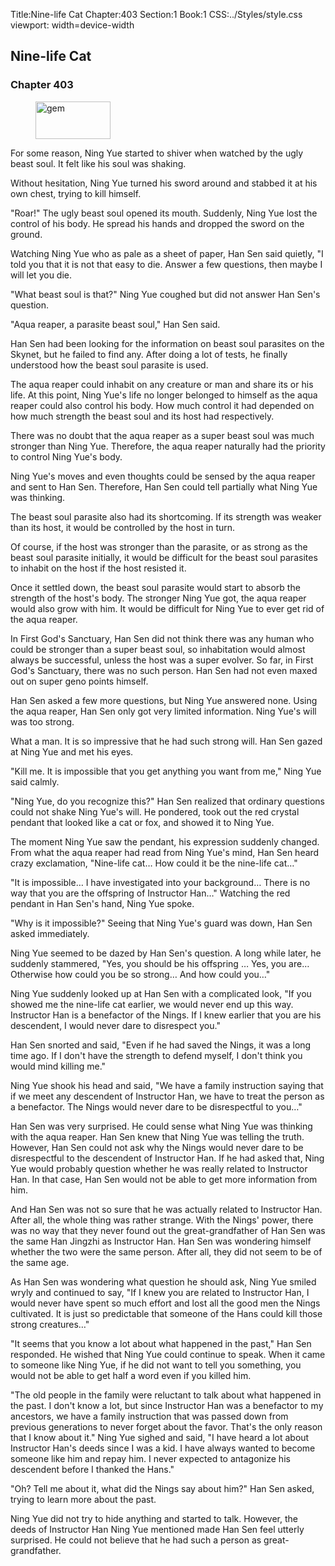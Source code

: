 Title:Nine-life Cat 
Chapter:403 
Section:1 
Book:1 
CSS:../Styles/style.css 
viewport: width=device-width
  
## Nine-life Cat
### Chapter 403 
<figure>
	<img src="../Images/gem.gif" alt="gem" id="gem" width="120" height="60" />
</figure>
  

  
  For some reason, Ning Yue started to shiver when watched by the ugly beast soul. It felt like his soul was shaking.

Without hesitation, Ning Yue turned his sword around and stabbed it at his own chest, trying to kill himself.

"Roar!" The ugly beast soul opened its mouth. Suddenly, Ning Yue lost the control of his body. He spread his hands and dropped the sword on the ground.

Watching Ning Yue who as pale as a sheet of paper, Han Sen said quietly, "I told you that it is not that easy to die. Answer a few questions, then maybe I will let you die.

"What beast soul is that?" Ning Yue coughed but did not answer Han Sen's question.

"Aqua reaper, a parasite beast soul," Han Sen said.

Han Sen had been looking for the information on beast soul parasites on the Skynet, but he failed to find any. After doing a lot of tests, he finally understood how the beast soul parasite is used.

The aqua reaper could inhabit on any creature or man and share its or his life. At this point, Ning Yue's life no longer belonged to himself as the aqua reaper could also control his body. How much control it had depended on how much strength the beast soul and its host had respectively.

There was no doubt that the aqua reaper as a super beast soul was much stronger than Ning Yue. Therefore, the aqua reaper naturally had the priority to control Ning Yue's body.

Ning Yue's moves and even thoughts could be sensed by the aqua reaper and sent to Han Sen. Therefore, Han Sen could tell partially what Ning Yue was thinking.

The beast soul parasite also had its shortcoming. If its strength was weaker than its host, it would be controlled by the host in turn.

Of course, if the host was stronger than the parasite, or as strong as the beast soul parasite initially, it would be difficult for the beast soul parasites to inhabit on the host if the host resisted it.

Once it settled down, the beast soul parasite would start to absorb the strength of the host's body. The stronger Ning Yue got, the aqua reaper would also grow with him. It would be difficult for Ning Yue to ever get rid of the aqua reaper.

In First God's Sanctuary, Han Sen did not think there was any human who could be stronger than a super beast soul, so inhabitation would almost always be successful, unless the host was a super evolver. So far, in First God's Sanctuary, there was no such person. Han Sen had not even maxed out on super geno points himself.

Han Sen asked a few more questions, but Ning Yue answered none. Using the aqua reaper, Han Sen only got very limited information. Ning Yue's will was too strong.

What a man. It is so impressive that he had such strong will. Han Sen gazed at Ning Yue and met his eyes.

"Kill me. It is impossible that you get anything you want from me," Ning Yue said calmly.

"Ning Yue, do you recognize this?" Han Sen realized that ordinary questions could not shake Ning Yue's will. He pondered, took out the red crystal pendant that looked like a cat or fox, and showed it to Ning Yue.

The moment Ning Yue saw the pendant, his expression suddenly changed. From what the aqua reaper had read from Ning Yue's mind, Han Sen heard crazy exclamation, "Nine-life cat… How could it be the nine-life cat…"

"It is impossible… I have investigated into your background… There is no way that you are the offspring of Instructor Han…" Watching the red pendant in Han Sen's hand, Ning Yue spoke.

"Why is it impossible?" Seeing that Ning Yue's guard was down, Han Sen asked immediately.

Ning Yue seemed to be dazed by Han Sen's question. A long while later, he suddenly stammered, "Yes, you should be his offspring … Yes, you are… Otherwise how could you be so strong… And how could you…"

Ning Yue suddenly looked up at Han Sen with a complicated look, "If you showed me the nine-life cat earlier, we would never end up this way. Instructor Han is a benefactor of the Nings. If I knew earlier that you are his descendent, I would never dare to disrespect you."

Han Sen snorted and said, "Even if he had saved the Nings, it was a long time ago. If I don't have the strength to defend myself, I don't think you would mind killing me."

Ning Yue shook his head and said, "We have a family instruction saying that if we meet any descendent of Instructor Han, we have to treat the person as a benefactor. The Nings would never dare to be disrespectful to you…"

Han Sen was very surprised. He could sense what Ning Yue was thinking with the aqua reaper. Han Sen knew that Ning Yue was telling the truth. However, Han Sen could not ask why the Nings would never dare to be disrespectful to the descendent of Instructor Han. If he had asked that, Ning Yue would probably question whether he was really related to Instructor Han. In that case, Han Sen would not be able to get more information from him.

And Han Sen was not so sure that he was actually related to Instructor Han. After all, the whole thing was rather strange. With the Nings' power, there was no way that they never found out the great-grandfather of Han Sen was the same Han Jingzhi as Instructor Han. Han Sen was wondering himself whether the two were the same person. After all, they did not seem to be of the same age.

As Han Sen was wondering what question he should ask, Ning Yue smiled wryly and continued to say, "If I knew you are related to Instructor Han, I would never have spent so much effort and lost all the good men the Nings cultivated. It is just so predictable that someone of the Hans could kill those strong creatures…"

"It seems that you know a lot about what happened in the past," Han Sen responded. He wished that Ning Yue could continue to speak. When it came to someone like Ning Yue, if he did not want to tell you something, you would not be able to get half a word even if you killed him.

"The old people in the family were reluctant to talk about what happened in the past. I don't know a lot, but since Instructor Han was a benefactor to my ancestors, we have a family instruction that was passed down from previous generations to never forget about the favor. That's the only reason that I know about it." Ning Yue sighed and said, "I have heard a lot about Instructor Han's deeds since I was a kid. I have always wanted to become someone like him and repay him. I never expected to antagonize his descendent before I thanked the Hans."

"Oh? Tell me about it, what did the Nings say about him?" Han Sen asked, trying to learn more about the past.

Ning Yue did not try to hide anything and started to talk. However, the deeds of Instructor Han Ning Yue mentioned made Han Sen feel utterly surprised. He could not believe that he had such a person as great-grandfather.

